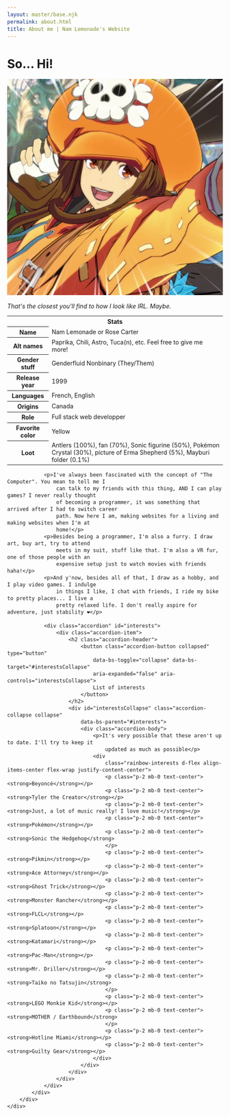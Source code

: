 ```yaml
---
layout: master/base.njk
permalink: about.html
title: About me | Nam Lemonade's Website
---
```


<div class="col-12">
	<div class="content">
		<div class="content-content">
			<div class="text about">
				<h1 class="text-center">So... Hi!</h1>
				<div class="image mt-4">
					<img src="images/may.jpg" alt="May Guilty Gear is about as close as I look like.">
					<p class="caption"><em>That's the closest you'll find to how I look like IRL.
							Maybe.</em></p>
				</div>
				<table class="box-shadow my-4">
					<tr>
						<th colspan="2">Stats</th>
					</tr>
					<tr>
						<th>Name</th>
						<td>Nam Lemonade or Rose Carter</td>
					</tr>
					<tr>
						<th>Alt names</th>
						<td>Paprika, Chili, Astro, Tuca(n), etc. Feel free to give me more!</td>
					</tr>
					<tr>
						<th>Gender stuff</th>
						<td>Genderfluid Nonbinary (They/Them)</td>
					</tr>
					<tr>
						<th>Release year</th>
						<td>1999</td>
					</tr>
					<tr>
						<th>Languages</th>
						<td>French, English</td>
					</tr>
					<tr>
						<th>Origins</th>
						<td>Canada</td>
					</tr>
					<tr>
						<th>Role</th>
						<td>Full stack web developper</td>
					</tr>
					<tr>
						<th>Favorite color</th>
						<td>Yellow</td>
					</tr>
					<tr>
						<th>Loot</th>
						<td>Antlers (100%), fan (70%), Sonic figurine (50%), Pokémon Crystal (30%),
							picture of Erma Shepherd (5%), Mayburi folder (0.1%)</td>
					</tr>
				</table>

    			<p>I've always been fascinated with the concept of "The Computer". You mean to tell me I
    				can talk to my friends with this thing, AND I can play games? I never really thought
    				of becoming a programmer, it was something that arrived after I had to switch career
    				path. Now here I am, making websites for a living and making websites when I'm at
    				home!</p>
    			<p>Besides being a programmer, I'm also a furry. I draw art, buy art, try to attend
    				meets in my suit, stuff like that. I'm also a VR fur, one of those people with an
    				expensive setup just to watch movies with friends haha!</p>
    			<p>And y'now, besides all of that, I draw as a hobby, and I play video games. I indulge
    				in things I like, I chat with friends, I ride my bike to pretty places... I live a
    				pretty relaxed life. I don't really aspire for adventure, just stability ❤️</p>

    			<div class="accordion" id="interests">
    				<div class="accordion-item">
    					<h2 class="accordion-header">
    						<button class="accordion-button collapsed" type="button"
    							data-bs-toggle="collapse" data-bs-target="#interestsCollapse"
    							aria-expanded="false" aria-controls="interestsCollapse">
    							List of interests
    						</button>
    					</h2>
    					<div id="interestsCollapse" class="accordion-collapse collapse"
    						data-bs-parent="#interests">
    						<div class="accordion-body">
    							<p>It's very possible that these aren't up to date. I'll try to keep it
    								updated as much as possible</p>
    							<div
    								class="rainbow-interests d-flex align-items-center flex-wrap justify-content-center">
    								<p class="p-2 mb-0 text-center"><strong>Beyoncé</strong></p>
    								<p class="p-2 mb-0 text-center"><strong>Tyler the Creator</strong></p>
    								<p class="p-2 mb-0 text-center"><strong>Just, a lot of music really! I love music!</strong></p>
    								<p class="p-2 mb-0 text-center"><strong>Pokémon</strong></p>
    								<p class="p-2 mb-0 text-center"><strong>Sonic the Hedgehog</strong>
    								</p>
    								<p class="p-2 mb-0 text-center"><strong>Pikmin</strong></p>
    								<p class="p-2 mb-0 text-center"><strong>Ace Attorney</strong></p>
    								<p class="p-2 mb-0 text-center"><strong>Ghost Trick</strong></p>
    								<p class="p-2 mb-0 text-center"><strong>Monster Rancher</strong></p>
    								<p class="p-2 mb-0 text-center"><strong>FLCL</strong></p>
    								<p class="p-2 mb-0 text-center"><strong>Splatoon</strong></p>
    								<p class="p-2 mb-0 text-center"><strong>Katamari</strong></p>
    								<p class="p-2 mb-0 text-center"><strong>Pac-Man</strong></p>
    								<p class="p-2 mb-0 text-center"><strong>Mr. Driller</strong></p>
    								<p class="p-2 mb-0 text-center"><strong>Taiko no Tatsujin</strong>
    								</p>
    								<p class="p-2 mb-0 text-center"><strong>LEGO Monkie Kid</strong></p>
    								<p class="p-2 mb-0 text-center"><strong>MOTHER / Earthbound</strong>
    								</p>
    								<p class="p-2 mb-0 text-center"><strong>Hotline Miami</strong></p>
    								<p class="p-2 mb-0 text-center"><strong>Guilty Gear</strong></p>
    							</div>
    						</div>
    					</div>
    				</div>
    			</div>
    		</div>
    	</div>
    </div>

</div>
